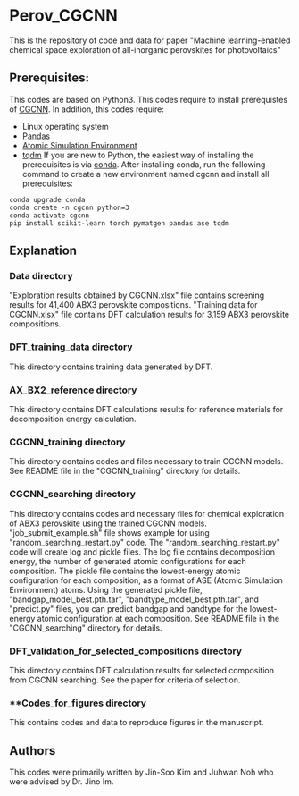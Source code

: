 # Perov_CGCNN
This is the repository of code and data for paper "Machine learning-enabled chemical space exploration of all-inorganic perovskites for photovoltaics"

## **Prerequisites:**
This codes are based on Python3.
This codes require to install prerequistes of [CGCNN](https://github.com/txie-93/cgcnn).
In addition, this codes require:
* Linux operating system
* [Pandas](https://pandas.pydata.org/)
* [Atomic Simulation Environment](https://databases.fysik.dtu.dk/ase/index.html)
* [tqdm](https://tqdm.github.io/)
If you are new to Python, the easiest way of installing the prerequisites is via [conda](https://conda.io/en/latest/index.html). After installing conda, run the following command to create a new environment named cgcnn and install all prerequisites:
```
conda upgrade conda
conda create -n cgcnn python=3
conda activate cgcnn
pip install scikit-learn torch pymatgen pandas ase tqdm
```
## **Explanation**
### **Data** directory
"Exploration results obtained by CGCNN.xlsx" file contains screening results for 41,400 ABX3 perovskite compositions. "Training data for CGCNN.xlsx" file contains DFT calculation results for 3,159 ABX3 perovskite compositions.

### **DFT_training_data** directory 
This directory contains training data generated by DFT.

### **AX_BX2_reference** directory 
This directory contains DFT calculations results for reference materials for decomposition energy calculation.

### **CGCNN_training** directory 
This directory contains codes and files necessary to train CGCNN models. See README file in the "CGCNN_training" directory for details.

### **CGCNN_searching** directory 
This directory contains codes and necessary files for chemical exploration of ABX3 perovskite using the trained CGCNN models.
"job_submit_example.sh" file shows example for using "random_searching_restart.py" code. The "random_searching_restart.py" code will create log and pickle files. The log file contains decomposition energy, the number of generated atomic configurations for each composition. The pickle file contains the lowest-energy atomic configuration for each composition, as a format of ASE (Atomic Simulation Environment) atoms. Using the generated pickle file, "bandgap_model_best.pth.tar", "bandtype_model_best.pth.tar", and "predict.py" files, you can predict bandgap and bandtype for the lowest-energy atomic configuration at each composition.
See README file in the "CGCNN_searching" directory for details.

### **DFT_validation_for_selected_compositions** directory
This directory contains DFT calculation results for selected composition from CGCNN searching. See the paper for criteria of selection.

### **Codes_for_figures directory 
This contains codes and data to reproduce figures in the manuscript. 

## **Authors**
This codes were primarily written by Jin-Soo Kim and Juhwan Noh who were advised by Dr. Jino Im.
